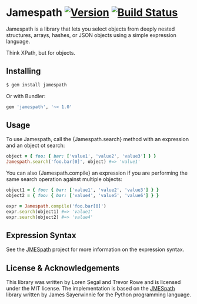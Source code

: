 # Jamespath [![Version](https://badge.fury.io/rb/jamespath.png)](http://badge.fury.io/rb/jamespath) [![Build Status](https://travis-ci.org/lsegal/jamespath.png?branch=master)](https://travis-ci.org/lsegal/jamespath)

Jamespath is a library that lets you select objects from deeply nested
structures, arrays, hashes, or JSON objects using a simple expression
language.

Think XPath, but for objects.

## Installing

```ruby
$ gem install jamespath
```

Or with Bundler:

```ruby
gem 'jamespath', '~> 1.0'
```

## Usage

To use Jamespath, call the {Jamespath.search} method with an expression
and an object ot search:

```ruby
object = { foo: { bar: ['value1', 'value2', 'value3'] } }
Jamespath.search('foo.bar[0]', object) #=> 'value1'
```

You can also {Jamespath.compile} an expression if you are performing the same
search operation against multiple objects:

```ruby
object1 = { foo: { bar: ['value1', 'value2', 'value3'] } }
object2 = { foo: { bar: ['value4', 'value5', 'value6'] } }

expr = Jamespath.compile('foo.bar[0]')
expr.search(object1) #=> 'value1'
expr.search(object2) #=> 'value4'
```

## Expression Syntax

See the [JMESpath][1] project for more information on the expression syntax.

## License & Acknowledgements 

This library was written by Loren Segal and Trevor Rowe and is licensed under
the MIT license. The implementation is based on the [JMESpath][1] library
written by James Sayerwinnie for the Python programming language.

[1]: http://github.com/boto/jmespath
